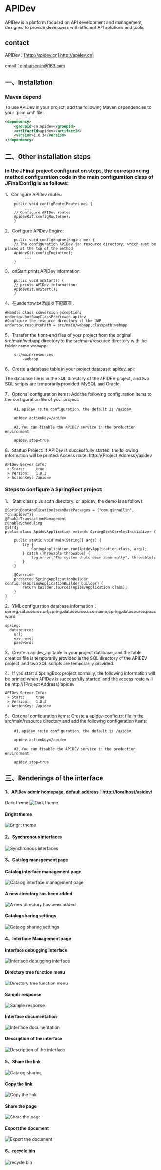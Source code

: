 # APIDev  

APIDev is a platform focused on API development and management, designed to provide developers with efficient API solutions and tools.  

## contact
APIDev：[http://apidev.cn](http://apidev.cn)

email：qinhaisenlin@163.com


## 一、Installation  

### Maven depend

To use APIDev in your project, add the following Maven dependencies to your 'pom.xml' file:  

```xml  
<dependency>  
    <groupId>cn.apidev</groupId>  
    <artifactId>apidev</artifactId>  
    <version>1.0.3</version>  
</dependency>
```
## 二、Other installation steps
### In the JFinal project configuration steps, the corresponding method configuration code in the main configuration class of JFinalConfig is as follows:
1、Configure APIDev routes:
```
    public void configRoute(Routes me) {
         ...
	// Configure APIDev routes
	ApidevKit.configRoute(me);
    }
```
2、Configure APIDev Engine:
```
    public void configEngine(Engine me) {
	// The configuration APIDev.jar resource directory, which must be placed at the top of the method
	ApidevKit.configEngine(me);
         ...
    }
```
3、onStart prints APIDev information:
```
    public void onStart() {
	// prints APIDev information:
	ApidevKit.onStart();
    }
```
4、在undertow.txt添加以下配置项：
```
#Handle class conversion exceptions
undertow.hotSwapClassPrefix=cn.apidev
#Configure the resource directory of the JAR
undertow.resourcePath = src/main/webapp,classpath:webapp
```
5、Transfer the front-end files of your project from the original src/main/webapp directory to the src/main/resource directory with the folder name webapp:
```
    src/main/resources
	    -webapp
```
6、Create a database table in your project database: apidev_api:

The database file is in the SQL directory of the APIDEV project, and two SQL scripts are temporarily provided: MySQL and Oracle.

7、Optional configuration items: Add the following configuration items to the configuration file of your project:
```
    #1、apidev route configuration, the default is /apidev
     
    apidev.actionKey=/apidev
     
    #2、You can disable the APIDEV service in the production environment
    
    apidev.stop=true
```
8、Startup Project:
If APIDev is successfully started, the following information will be printed: Access route: http://{Project Address}/apidev
```
APIDev Server Info:
 > Start:     true
 > Version:   1.0.3
 > ActionKey: /apidev
```
###  Steps to configure a SpringBoot project:
1、 Start class plus scan directory: cn.apidev, the demo is as follows:
```
@SpringBootApplication(scanBasePackages = {"com.qinhailin", "cn.apidev"})
@EnableTransactionManagement
@EnableScheduling
@Slf4j
public class ApidevApplication extends SpringBootServletInitializer {

    public static void main(String[] args) {
        try {
            SpringApplication.run(ApidevApplication.class, args);
        } catch (Throwable throwable) {
            log.error("The system shuts down abnormally", throwable);
        }
    }

    @Override
    protected SpringApplicationBuilder configure(SpringApplicationBuilder builder) {
        return builder.sources(ApidevApplication.class);
    }
}
```
2、YML configuration database information：spring.datasource.url,spring.datasource.username,spring.datasource.password
```
spring:
  datasource:
    url: 
    username: 
    password: 
```
3、Create a apidev_api table in your project database, and the table creation file is temporarily provided in the SQL directory of the APIDEV project, and two SQL scripts are temporarily provided.

4、If you start a SpringBoot project normally, the following information will be printed when APIDev is successfully started, and the access route will be http://{Project Address}/apidev
```
APIDev Server Info:
 > Start:     true
 > Version:   1.0.3
 > ActionKey: /apidev
```
5、Optional configuration items: Create a apidev-config.txt file in the src/main/resource directory and add the following configuration items:
```
    #1、apidev route configuration, the default is /apidev
     
    apidev.actionKey=/apidev
     
    #2、You can disable the APIDEV service in the production environment
    
    apidev.stop=true
```



## 三、Renderings of the interface
#### 1、APIDev admin homepage, default address：http://localhost/apidev/
Dark theme
![Dark theme](img/apidev_black.png)

#### Bright theme
![Bright theme](img/apidev_index.png)

#### 2、Synchronous interfaces
![Synchronous interfaces](img/apidev_sync.png)

#### 3、Catalog management page
#### Catalog interface management page
![Catalog interface management page](img/apidev_menu.png)

#### A new directory has been added
![A new directory has been added](img/apidev_menu_add.png)

#### Catalog sharing settings
![Catalog sharing settings](img/apidev_share_set.png)

#### 4、Interface Management page
#### Interface debugging interface
![Interface debugging interface](img/apidev_api.png)

#### Directory tree function menu
![Directory tree function menu](img/apidev_tree.png)

#### Sample response
![Sample response](img/apidev_api_demo.png)

#### Interface documentation
![Interface documentation](img/apidev_api_doc.png)

#### Description of the interface
![Description of the interface](img/apidev_api_info.png)

#### 5、Share the link
![Catalog sharing](img/apidev_share_set.png)

#### Copy the link
![Copy the link](img/apidev_share_link_copy.png)

#### Share the page
![Share the page](img/apidev_share.png)

#### Export the document
![Export the document](img/apidev_download.png)

#### 6、recycle bin
![recycle bin](img/apidev_delete.png)
